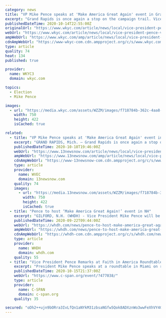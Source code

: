 ```yaml
---
category: news
title: "VP Mike Pence speaks at 'Make America Great Again' event in Grand Rapids"
excerpt: "Grand Rapids is once again a stop on the campaign trail. Vice President Mike Pence visited Grand Rapids Wednesday, Oct. 14 for a “Make America Great Again” event. The vice president touched down in Air Force Two at the Gerald R."
publishedDateTime: 2020-10-14T22:55:00Z
originalUrl: "https://www.wkyc.com/article/news/local/vice-president-pence-visiting-grand-rapids-wednesday/69-725b1966-a80b-47e1-9192-69b46c5c7c07"
webUrl: "https://www.wkyc.com/article/news/local/vice-president-pence-visiting-grand-rapids-wednesday/69-725b1966-a80b-47e1-9192-69b46c5c7c07"
ampWebUrl: "https://www.wkyc.com/amp/article/news/local/vice-president-pence-visiting-grand-rapids-wednesday/69-725b1966-a80b-47e1-9192-69b46c5c7c07"
cdnAmpWebUrl: "https://www-wkyc-com.cdn.ampproject.org/c/s/www.wkyc.com/amp/article/news/local/vice-president-pence-visiting-grand-rapids-wednesday/69-725b1966-a80b-47e1-9192-69b46c5c7c07"
type: article
quality: 74
heat: 134
published: true

provider:
  name: WKYC3
  domain: wkyc.com

topics:
  - Election
  - Mike Pence

images:
  - url: "https://media.wkyc.com/assets/WZZM/images/f718784b-362c-4aa8-950d-55cb610ad3b2/f718784b-362c-4aa8-950d-55cb610ad3b2_750x422.jpg"
    width: 750
    height: 422
    isCached: true

related:
  - title: "VP Mike Pence speaks at 'Make America Great Again' event in Grand Rapids"
    excerpt: "GRAND RAPIDS, Mich. — Grand Rapids is once again a stop on the campaign trail. Vice President Mike Pence visited Grand Rapids Wednesday, Oct. 14 for a “Make America Great Again” event. The vice president touched down in Air Force Two at the Gerald R."
    publishedDateTime: 2020-10-18T19:46:00Z
    webUrl: "https://www.13newsnow.com/article/news/local/vice-president-pence-visiting-grand-rapids-wednesday/69-725b1966-a80b-47e1-9192-69b46c5c7c07"
    ampWebUrl: "https://www.13newsnow.com/amp/article/news/local/vice-president-pence-visiting-grand-rapids-wednesday/69-725b1966-a80b-47e1-9192-69b46c5c7c07"
    cdnAmpWebUrl: "https://www-13newsnow-com.cdn.ampproject.org/c/s/www.13newsnow.com/amp/article/news/local/vice-president-pence-visiting-grand-rapids-wednesday/69-725b1966-a80b-47e1-9192-69b46c5c7c07"
    type: article
    provider:
      name: WVEC
      domain: 13newsnow.com
    quality: 74
    images:
      - url: "https://media.13newsnow.com/assets/WZZM/images/f718784b-362c-4aa8-950d-55cb610ad3b2/f718784b-362c-4aa8-950d-55cb610ad3b2_750x422.jpg"
        width: 750
        height: 422
        isCached: true
  - title: "Pence to host ‘Make America Great Again!’ event in NH"
    excerpt: "GILFORD, N.H. (WHDH) - Vice President Mike Pence will be hosting a “Make America Great Again!” event in Gilford, New Hampshire on Tuesday. This event comes as President Donald Trump and Pence ..."
    publishedDateTime: 2020-09-22T09:44:00Z
    webUrl: "https://whdh.com/news/pence-to-host-make-america-great-again-event-in-nh/"
    ampWebUrl: "https://whdh.com/news/pence-to-host-make-america-great-again-event-in-nh/amp/"
    cdnAmpWebUrl: "https://whdh-com.cdn.ampproject.org/c/s/whdh.com/news/pence-to-host-make-america-great-again-event-in-nh/amp/"
    type: article
    provider:
      name: WHDH
      domain: whdh.com
    quality: 55
  - title: "Vice President Pence Remarks at Faith in America Roundtable in Miami"
    excerpt: "President Mike Pence speaks at a roundtable in Miami on religious freedom. The vice president also talks about President Trump’s foreign policy record, including his Middle East policy and moving the U."
    publishedDateTime: 2020-10-15T21:37:00Z
    webUrl: "https://www.c-span.org/event/?477038/"
    type: article
    provider:
      name: C-SPAN
      domain: c-span.org
    quality: 35

secured: "oDh2++ujn9bORra3IvLfQn1aNYkM31zbsaNGfw5Qok8ADXznWo3wwFeXhVY4Gqy/oNyuHlfrzz9px7Ti4nRvpTdEvoxxKyQc17oFluTOuEQy9o1Ps3MoLEHqgC+7nTFxRpSAmKOcXeaNti5H6ACaocE4MJsIlFxcNRZOdZKR+MgskUZ2xicrsCdqNDjNggTnEnlFHH3FLtHlzFl9Hm/SbkaDaul5cFJ6fXdrEoCg22U8T8DIL7qJgYMwsc2diukmGSuxVuhqGwIwcO72Qsktb+0WXECUk2DrP5zrCl9kXqMbAe6z5tRLSllcKZlfiE3g55CYexY13h9vXSAbCqheHREoc7gjxT93EwcllmGNaj0=;v46k7JV2AVYUQu/vyGOy7g=="
---
```


